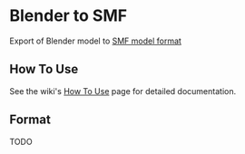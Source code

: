 # Blender to SMF
Export of Blender model to [SMF model format](https://forum.yoyogames.com/index.php?threads/smf-3d-skeletal-animation-now-with-a-custom-blender-exporter.19806/)

## How To Use
See the wiki's [How To Use](https://github.com/blender-to-gmstudio/blender-to-smf/wiki/How-To-Use) page for detailed documentation.

## Format
TODO
